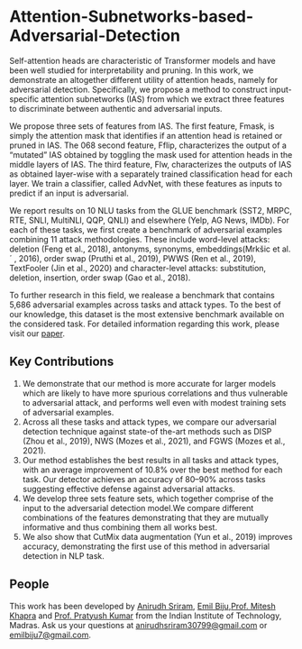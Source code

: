 # Attention-Subnetworks-based-Adversarial-Detection

Self-attention heads are characteristic of Transformer models and have been well studied for interpretability and pruning. In this work, we demonstrate an altogether different utility of attention heads, namely for adversarial detection. Specifically, we propose a method to construct input-specific attention subnetworks (IAS) from which we extract three features to discriminate between authentic and adversarial inputs. 

We propose three sets of features from IAS. The first feature, Fmask, is simply the attention mask that identifies if an attention head is retained or pruned in IAS. The 068
second feature, Fflip, characterizes the output of a “mutated” IAS obtained by toggling the mask used for attention heads in the middle layers of IAS. The third feature, Flw, characterizes the outputs of IAS as obtained layer-wise with a separately trained classification head for each layer. We train a classifier, called AdvNet, with these features as inputs to predict if an input is adversarial.

We report results on 10 NLU tasks from the GLUE benchmark (SST2, MRPC, RTE, SNLI, MultiNLI, QQP, QNLI) and elsewhere (Yelp, AG News, IMDb). For each of these tasks, we first 
create a benchmark of adversarial examples combining 11 attack methodologies. These include word-level attacks: deletion (Feng et al., 2018), antonyms, synonyms, embeddings(Mrkšic et al. ´ , 2016), order swap (Pruthi et al., 2019), PWWS (Ren et al., 2019), TextFooler (Jin et al., 2020) and character-level attacks: substitution, deletion, insertion, order swap (Gao et al., 2018). 

To further research in this field, we realease a benchmark that contains 5,686 adversarial examples across tasks and attack types. To the best of our knowledge, this dataset is the most extensive benchmark available on the considered task. For detailed information regarding this work, please visit our [paper](https://openreview.net/forum?id=h18PaQKMbP). 

## Key Contributions

1. We demonstrate that our method is more accurate for larger models which are likely to have more spurious correlations and thus vulnerable to adversarial attack, and performs well even with modest training sets of adversarial examples.
2. Across all these tasks and attack types, we compare our adversarial detection technique against state-of the-art methods such as DISP (Zhou et al., 2019), NWS (Mozes et al., 2021), and FGWS (Mozes et al., 2021).
3. Our method establishes the best results in all tasks and attack types, with an average improvement of 10.8% over the best method for each task. Our detector achieves an accuracy of 80–90% across tasks suggesting effective defense against adversarial attacks.
4. We develop three sets feature sets, which together comprise of the input to the adversarial detection model.We compare different combinations of the features demonstrating that they are mutually informative and thus combining them all works best.
5. We also show that CutMix data augmentation (Yun et al., 2019) improves accuracy, demonstrating the first use of this method in adversarial detection in NLP task.


## People

This work has been developed by [Anirudh Sriram](https://github.com/anirudhs123), [Emil Biju](https://github.com/emilbiju),[Prof. Mitesh Khapra](https://www.cse.iitm.ac.in/~miteshk/) and [Prof. Pratyush Kumar](https://www.cse.iitm.ac.in/~pratyush/) from the Indian Institute of Technology, Madras. Ask us your questions at [anirudhsriram30799@gmail.com](mailto:anirudhsriram30799@gmail.com) or [emilbiju7@gmail.com](mailto:emilbiju7@gmail.com).
